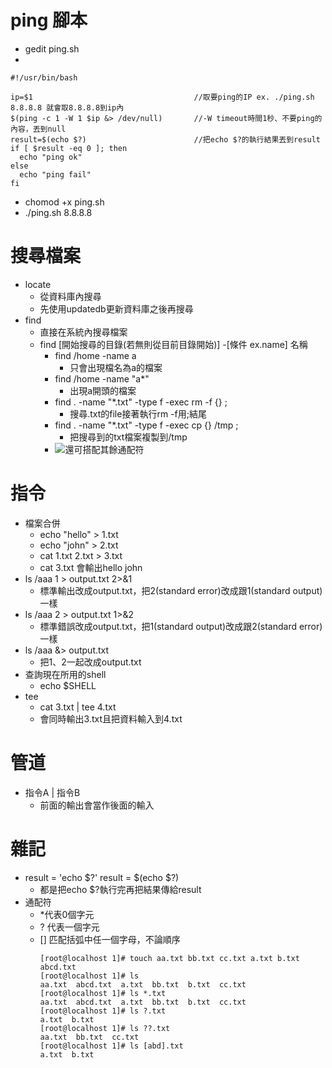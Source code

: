 # ping 腳本
* gedit ping.sh
* 
```
#!/usr/bin/bash

ip=$1                                    //取要ping的IP ex. ./ping.sh 8.8.8.8 就會取8.8.8.8到ip內
$(ping -c 1 -W 1 $ip &> /dev/null)       //-W timeout時間1秒、不要ping的內容，丟到null
result=$(echo $?)                        //把echo $?的執行結果丟到result
if [ $result -eq 0 ]; then
  echo "ping ok"
else
  echo "ping fail"
fi
```
* chomod +x ping.sh
* ./ping.sh 8.8.8.8

# 搜尋檔案
* locate 
  * 從資料庫內搜尋
  * 先使用updatedb更新資料庫之後再搜尋
* find 
  * 直接在系統內搜尋檔案
  * find [開始搜尋的目錄(若無則從目前目錄開始)] -[條件 ex.name] 名稱
    * find /home -name a
      * 只會出現檔名為a的檔案
    * find /home -name "a*"
      * 出現a開頭的檔案
    * find . -name "*.txt" -type f -exec rm -f {} \;
      * 搜尋.txt的file接著執行rm -f用\;結尾
    * find . -name "*.txt" -type f -exec cp {} /tmp \;
      * 把搜尋到的txt檔案複製到/tmp
    * ![還可搭配其餘通配符](https://blog.gtwang.org/linux/unix-linux-find-command-examples/)

# 指令
* 檔案合併
  * echo "hello" > 1.txt
  * echo "john" > 2.txt
  * cat 1.txt 2.txt > 3.txt
  * cat 3.txt     會輸出hello john
* ls /aaa 1 > output.txt 2>&1
  * 標準輸出改成output.txt，把2(standard error)改成跟1(standard output)一樣
* ls /aaa 2 > output.txt 1>&2
  * 標準錯誤改成output.txt，把1(standard output)改成跟2(standard error)一樣
* ls /aaa &> output.txt
  * 把1、2一起改成output.txt
* 查詢現在所用的shell 
  * echo $SHELL
* tee
  * cat 3.txt | tee 4.txt
  * 會同時輸出3.txt且把資料輸入到4.txt
  
# 管道
* 指令A | 指令B
  * 前面的輸出會當作後面的輸入
  
# 雜記
* result = 'echo $?'
    result = $(echo $?)
  * 都是把echo $?執行完再把結果傳給result
* 通配符
  * \*代表0個字元
  * ?  代表一個字元
  * [] 匹配括弧中任一個字母，不論順序
    ```
    [root@localhost 1]# touch aa.txt bb.txt cc.txt a.txt b.txt abcd.txt
    [root@localhost 1]# ls
    aa.txt  abcd.txt  a.txt  bb.txt  b.txt  cc.txt
    [root@localhost 1]# ls *.txt
    aa.txt  abcd.txt  a.txt  bb.txt  b.txt  cc.txt
    [root@localhost 1]# ls ?.txt
    a.txt  b.txt
    [root@localhost 1]# ls ??.txt
    aa.txt  bb.txt  cc.txt
    [root@localhost 1]# ls [abd].txt
    a.txt  b.txt
    ```
